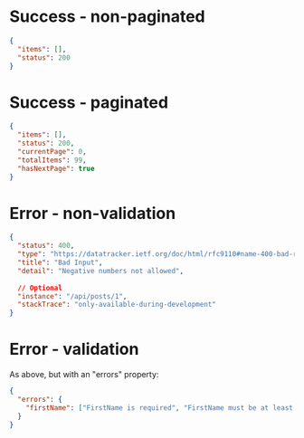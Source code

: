 # Success - non-paginated
```json
{
  "items": [],
  "status": 200
}
```

# Success - paginated
```json
{
  "items": [],
  "status": 200,
  "currentPage": 0,
  "totalItems": 99,
  "hasNextPage": true
}
```

# Error - non-validation
```json
{
  "status": 400,
  "type": "https://datatracker.ietf.org/doc/html/rfc9110#name-400-bad-request",
  "title": "Bad Input",
  "detail": "Negative numbers not allowed",
  
  // Optional
  "instance": "/api/posts/1",
  "stackTrace": "only-available-during-development"
}
```

# Error - validation
As above, but with an "errors" property:
```json
{
  "errors": {
    "firstName": ["FirstName is required", "FirstName must be at least 5 characters."]
  }
}
```
